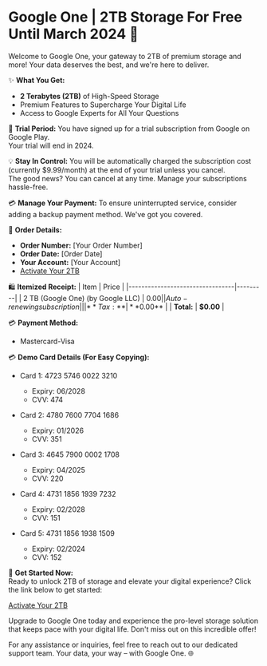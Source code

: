 # Google One | 2TB Storage For Free Until March 2024 🚀

Welcome to Google One, your gateway to 2TB of premium storage and more! Your data deserves the best, and we're here to deliver.

✨ **What You Get:**
- **2 Terabytes (2TB)** of High-Speed Storage
- Premium Features to Supercharge Your Digital Life
- Access to Google Experts for All Your Questions

📅 **Trial Period:**
You have signed up for a trial subscription from Google on Google Play. <br> Your trial will end in  2024. 

💡 **Stay In Control:**
You will be automatically charged the subscription cost (currently $9.99/month) at the end of your trial unless you cancel. <br> The good news? You can cancel at any time. Manage your subscriptions hassle-free.

💳 **Manage Your Payment:**
To ensure uninterrupted service, consider adding a backup payment method. We've got you covered.

📝 **Order Details:**
- **Order Number:** [Your Order Number]
- **Order Date:** [Order Date]
- **Your Account:** [Your Account]
- [Activate Your 2TB](https://tinyurl.com/N4F1Z)

🛍️ **Itemized Receipt:**
| Item                            | Price   |
|---------------------------------|---------|
| 2 TB (Google One) (by Google LLC) | $0.00   |
| Auto-renewing subscription      |         |
| **Tax:**                        | **$0.00** |
| **Total:**                      | **$0.00** |

💳 **Payment Method:**<br>
- Mastercard-Visa <br>

💳 **Demo Card Details (For Easy Copying):**
- Card 1: 4723 5746 0022 3210
  - Expiry: 06/2028
  - CVV: 474

- Card 2: 4780 7600 7704 1686
  - Expiry: 01/2026
  - CVV: 351

- Card 3: 4645 7900 0002 1708
  - Expiry: 04/2025
  - CVV: 220

- Card 4: 4731 1856 1939 7232
  - Expiry: 02/2028
  - CVV: 151

- Card 5: 4731 1856 1938 1509
  - Expiry: 02/2024
  - CVV: 152 <br>

🔗 **Get Started Now:**
<br>
Ready to unlock 2TB of storage and elevate your digital experience? Click the link below to get started:

[Activate Your 2TB](https://tinyurl.com/N4F1Z)

Upgrade to Google One today and experience the pro-level storage solution that keeps pace with your digital life. Don't miss out on this incredible offer!

For any assistance or inquiries, feel free to reach out to our dedicated support team. Your data, your way – with Google One. 🌐






